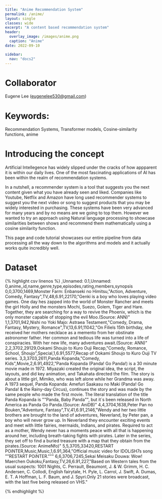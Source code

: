 ```yaml
---
title: "Anime Recommendation System"
permalink: /anime/
layout: single 
classes: wide
excerpt: "A content based recommendation system"
header:
  overlay_image: /images/anime.png
  caption: "Anime"
date: 2022-09-10

sidebar:
  nav: "docs2"
---
```

# Collaborator

Eugene Lee (eugenelee530@gmail.com)

# Keywords: 

Recommendation Systems, Transformer models, Cosine-similarity functions, anime

# Introducing the concept

Artificial Intellegence has widely slipped under the cracks of how appparent it is within our daily lives. One of the most fascinating applications of AI has been within the realm of recommendation systems.

In a nutshell, a recommender system is a tool that suggests you the next content given what you have already seen and liked. Companies like Youtube, Netflix and Amazon have long used recommender systems to suggest you the next video or song to suggest products that you may be widely interested in purchasing. These systems have been very advanced for many years and by no means are we going to top them. However we wanted to try an approach using Natural language processing to showcase similarities between shows and recommend them mathematically using a cosine similarity function.

This page and code tutorial showcases our entire pipeline from data processing all the way down to the algorithms and models and it actually works quite incredibly well. 

# Dataset

{% highlight csv linenos %}
,Unnamed: 0.1,Unnamed: 0,anime_id,name,genre,type,episodes,rating,members,synopsis
0,0,3700,1469,Monster Farm: Enbanseki no Himitsu,"Action, Adventure, Comedy, Fantasy",TV,48,6.91,22170,"Genki is a boy who loves playing video games. One day hes zapped into the world of Monster Rancher and meets the girl Holly and the monsters Mochi, Suezo, Golem, Tiger and Hare. Together, they are searching for a way to revive the Phoenix, which is the only monster capable of stopping the evil Moo.(Source: ANN)"
1,1,3701,942,Nishi no Yoki Majo: Astraea Testament,"Comedy, Drama, Fantasy, Mystery, Romance",TV,13,6.91,11042,"On Filiels 15th birthday, she received her mothers necklace as a memento from her obstinate astronomer father. Her common and tedious life was turned into a life of conspiracies. With her new life, many adventures await.(Source: ANN)"
2,2,3702,29129,Ookami Shoujo to Kuro Ouji Recap,"Comedy, Romance, School, Shoujo",Special,1,6.91,5577,Recap of Ookami Shoujo to Kuro Ouji TV series.
3,3,3703,2611,Panda Kopanda,"Comedy, Kids",Movie,2,6.91,4922,"Panda Kopanda (Panda! Go Panda!) is a 30 minute movie made in 1972. Miyazaki created the original idea, the script, the layouts, and did key animation, and Takahata directed the film. The story is about a little girl, Mimiko, who was left alone while her Grandma was away. A 1973 sequel, Panda Kopanda: Amefuri Saakasu no Maki (Panda! Go Panda! & the Rainy-day Circus), continues the story and was made by the same people who made the first movie. The literal translation of the title Panda Kopanda is ""Panda, Baby Panda"", but it`s been released in North America as Panda Go Panda.(Source: AniDB)"
4,4,3704,1638,Peter Pan no Bouken,"Adventure, Fantasy",TV,41,6.91,2146,"Wendy and her two little brothers are brought to the land of adventures, Neverland, by Peter pan, a boy who will never grow up. In Neverland they encounter exciting events and meet with little fairies, mermaids, Indians, and pirates. Required to act as a mother, Wendy never has a moments peace with all that is happening around her, including breath-taking fights with pirates. Later in the series, they set off to find a buried treasure with a map that they obtain from the pirates.(Source: AnimeNfo)"
5,5,3705,33420,RESTART POiNTER,Music,Music,1,6.91,364,"Official music video for IDOLiSH7s song ""RESTART POiNTER."""
6,6,3706,7245,Sekai Meisaku Douwa: Wow! Maerchen Oukoku,Fantasy,TV,26,6.91,227,"Based on Western tales from the usual suspects: 1001 Nights, C. Perrault, Beaumont, J. & W. Grimm, H. C. Andersen, C. Collodi, English fairytale, H. Pyle, L. Carrol, J. Swift, A. Dumas, E. T. A Hoffman, L. F. Baum, and J. Spyri.Only 21 stories were broadcast, with the last five being released on VHS."

{% endhighlight %}